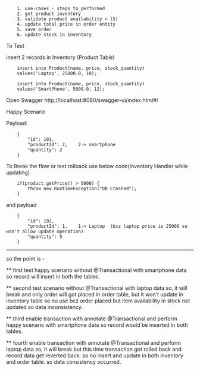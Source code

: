 
        1. use-cases - steps to performed
        2. get product inventory
        3. validate product availability < (5)
        4. update total price in order entity
        5. save order
        6. update stock in inventory


To Test

  insert 2 records in Inventory (Product Table)

        insert into Product(name, price, stock_quantity)
        values('Laptop', 25000.0, 10);
        
        insert into Product(name, price, stock_quantity)
        values('SmartPhone', 5000.0, 12);

Open Swagger
http://localhost:8080/swagger-ui/index.html#/

Happy Scenario

Payload:

        {
            "id": 101,
            "productId": 2,    2-> smartphone
            "quantity": 2
        }

To Break the flow or test rollback use below code(Inventory Handler while updating) 

        if(product.getPrice() > 5000) {
            throw new RuntimeException("DB Crashed");
        }

and payload

        {
            "id": 102,
            "productId": 1,    1-> Laptop  (bcz laptop price is 25000 so won't allow update operation)
            "quantity": 5
        }

***
so the point is -

   ** first test happy scenario without @Transactional with smartphone data so record will insert in both the tables.

   ** second test scenario without @Transactional with laptop data so, it will break and only order will got
      placed in order table, but it won't update in inventory table so no use bcz order placed but 
      item availability in stock not updated so data inconsistency.

   ** third enable transaction with annotate @Transactional and perform happy scenario with smartphone data 
      so record would be inserted in both tables.

   ** fourth enable transaction with annotate @Transactional and perform laptop data so, it will break
      but this time transaction got rolled back and record data get reverted back. so no insert and update
      in both inventory and order table. so data consistency occurred.


      
